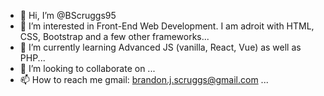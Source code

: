 - 👋 Hi, I’m @BScruggs95
- 👀 I’m interested in Front-End Web Development. I am adroit with HTML, CSS, Bootstrap and a few other frameworks...
- 🌱 I’m currently learning Advanced JS (vanilla, React, Vue) as well as PHP...
- 💞️ I’m looking to collaborate on ...
- 📫 How to reach me gmail: brandon.j.scruggs@gmail.com ...

<!---
BScruggs95/BScruggs95 is a ✨ special ✨ repository because its `README.md` (this file) appears on your GitHub profile.
You can click the Preview link to take a look at your changes.
--->
